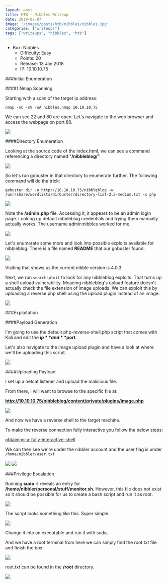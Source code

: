 ```yaml
---
layout: post
title: HTB - Nibbles Writeup
date: 2019-02-07
image: '/images/posts/htb/nibbles/nibbles.jpg'
categories: ["writeups"]
tags: ["writeups", "nibbles", "htb"]
---
```


* Box: Nibbles
  - Difficulty: Easy
  - Points: 20
  - Release: 13 Jan 2018
  - IP: 10.10.10.75

###Initial Enumeration

####1.Nmap Scanning

Starting with a scan of the target ip address:

`nmap -sC -sV -oA nibbles.nmap 10.10.10.75`

We can see 22 and 80 are open. Let's navigate to the web browser and access the webpage on port 80.

<img src="/images/posts/htb/nibbles/nibbles1.jpg">

####Directory Enumeration

Looking at the source code of the index.html, we can see a command referencing a directory named "**/nibbleblog/**".

<img src="/images/posts/htb/nibbles/nibbles2.jpg">

So let's run gobuster in that directory to enumerate further.
The following command will do the trick:

`gobuster dir -u http://10.10.10.75/nibbleblog -w /usr/share/wordlists/dirbuster/directory-list-2.3-medium.txt -x php`

<img src="/images/posts/htb/nibbles/nibbles3.jpg">

Note the **/admin.php** file. Accessing it, it appears to be an admin login page. Looking up default nibbleblog credentials and trying them manually actually works. The username admin:nibbles worked for me.

<img src="/images/posts/htb/nibbles/nibbles4.jpg">

Let's enumerate some more and look into possible exploits available for nibbleblog. There is a file named **README** that our gobuster found.

<img src="/images/posts/htb/nibbles/nibbles5.jpg">

Visiting that shows us the current nibble version is 4.0.3.

Next, we run `searchsploit` to look for any nibbleblog exploits. That turns up a shell upload vulnerability.
Meaning nibbleblog's upload feature doesn't actually check the file extension of image uploads. We can exploit this by uploading a reverse php shell using the upload plugin instead of an image.

<img src="/images/posts/htb/nibbles/nibbles6.jpg">

###Exploitation

####Payload Generation

I'm going to use the default php-reverse-shell.php script that comes with Kali and edit the **$ip** and **$port**.

Let's also navigate to the image upload plugin and have a look at where we'll be uploading this script.

<img src="/images/posts/htb/nibbles/nibbles7.jpg">

####Uploading Payload

I set up a netcat listener and upload the malicious file.

From there, I will want to browse to the specific file at:

**http://10.10.10.75/nibbleblog/content/private/plugins/image.php**

<img src="/images/posts/htb/nibbles/nibbles8.jpg">

And now we have a reverse shell to the target machine.

To make the reverse connection fully interactive you follow the below steps:

[obtaining-a-fully-interactive-shell](https://forum.hackthebox.eu/discussion/142/obtaining-a-fully-interactive-shell)

We can then see we're under the nibbler account and the user flag is under `/home/nibbler/user.txt`

<img src="/images/posts/htb/nibbles/nibbles9.jpg">

<img src="/images/posts/htb/nibbles/nibbles10.jpg">

###Privilege Escalation

Running **sudo -l** reveals an entry for **/home/nibbler/personal/stuff/monitor.sh**. However, this file does not exist so it should be possible for us to create a bash script and run it as root.

<img src="/images/posts/htb/nibbles/nibbles11.jpg">

The script looks something like this. Super simple.

<img src="/images/posts/htb/nibbles/nibbles12.jpg">

Change it into an executable and run it with sudo.

And we have a root terminal from here we can simply find the root.txt file and finish the box.

<img src="/images/posts/htb/nibbles/nibbles13.jpg">

root.txt can be found in the **/root** directory.

<img src="/images/posts/htb/nibbles/nibbles14.jpg">
